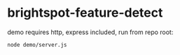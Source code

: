 # brightspot-feature-detect

demo requires http, express included, run from repo root:

`node demo/server.js`